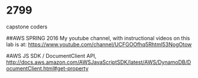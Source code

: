 # 2799
capstone coders

##AWS SPRING 2016
My youtube channel, with instructional videos on this lab is at: https://www.youtube.com/channel/UCFGOOfhq5Rhtml53NogOtow

#AWS JS SDK / DocumentClient API, http://docs.aws.amazon.com/AWSJavaScriptSDK/latest/AWS/DynamoDB/DocumentClient.html#get-property
